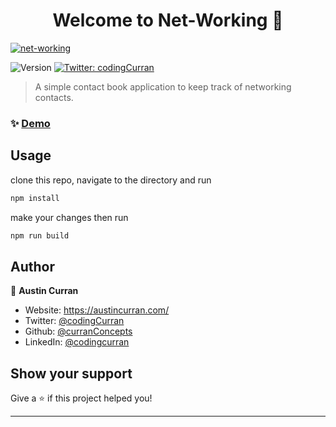 <h1 align="center">Welcome to Net-Working 👋</h1>

<a target="_blank" href="#">
            <img src="https://s11.gifyu.com/images/S4EVz.gif" alt="net-working"/>
        </a>


<p>
  <img alt="Version" src="https://img.shields.io/badge/version-1.0-blue.svg?cacheSeconds=2592000" />
  <a href="https://twitter.com/codingCurran" target="_blank">
    <img alt="Twitter: codingCurran" src="https://img.shields.io/twitter/follow/codingCurran.svg?style=social" />
  </a>
</p>

> A simple contact book application to keep track of networking contacts.

### ✨ [Demo](#)

## Usage

clone this repo, navigate to the directory and run
```sh
npm install  
```
make your changes then run
```sh
npm run build
``` 

## Author

👤 **Austin Curran**

* Website: 	https://austincurran.com/
* Twitter: [@codingCurran](https://twitter.com/codingCurran)
* Github: [@curranConcepts](https://github.com/curranConcepts)
* LinkedIn: [@codingcurran](https://linkedin.com/in/codingcurran)

## Show your support

Give a ⭐️ if this project helped you!

***
